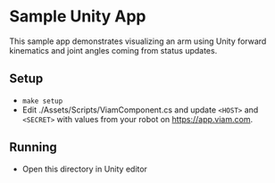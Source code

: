 # Sample Unity App

This sample app demonstrates visualizing an arm using Unity forward kinematics and joint angles coming from status updates.

## Setup

* `make setup`
* Edit ./Assets/Scripts/ViamComponent.cs and update `<HOST>` and `<SECRET>` with values from your robot on https://app.viam.com.

## Running

* Open this directory in Unity editor
